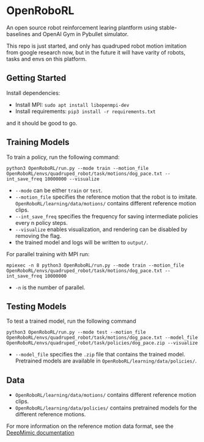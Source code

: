 # OpenRoboRL

An open source robot reinforcement learing plantform using stable-baselines and OpenAI Gym in Pybullet simulator.

This repo is just started, and only has quadruped robot motion imitation from google research now, but in the future it will have varity of robots, tasks and envs on this platform.

## Getting Started

Install dependencies:

- Install MPI: `sudo apt install libopenmpi-dev`
- Install requirements: `pip3 install -r requirements.txt`

and it should be good to go.

## Training Models

To train a policy, run the following command:

``python3 OpenRoboRL/run.py --mode train --motion_file OpenRoboRL/envs/quadruped_robot/task/motions/dog_pace.txt --int_save_freq 10000000 --visualize``

- `--mode` can be either `train` or `test`.
- `--motion_file` specifies the reference motion that the robot is to imitate. `OpenRoboRL/learning/data/motions/` contains different reference motion clips.
- `--int_save_freq` specifies the frequency for saving intermediate policies every n policy steps.
- `--visualize` enables visualization, and rendering can be disabled by removing the flag.
- the trained model and logs will be written to `output/`.

For parallel training with MPI run:

``mpiexec -n 8 python3 OpenRoboRL/run.py --mode train --motion_file OpenRoboRL/envs/quadruped_robot/task/motions/dog_pace.txt --int_save_freq 10000000``

- `-n` is the number of parallel.

## Testing Models

To test a trained model, run the following command

``python3 OpenRoboRL/run.py --mode test --motion_file OpenRoboRL/envs/quadruped_robot/task/motions/dog_pace.txt --model_file OpenRoboRL/envs/quadruped_robot/task/policies/dog_pace.zip --visualize``

- `--model_file` specifies the `.zip` file that contains the trained model. Pretrained models are available in `OpenRoboRL/learning/data/policies/`.


## Data

- `OpenRoboRL/learning/data/motions/` contains different reference motion clips.
- `OpenRoboRL/learning/data/policies/` contains pretrained models for the different reference motions.

For more information on the reference motion data format, see the [DeepMimic documentation](https://github.com/xbpeng/DeepMimic)


